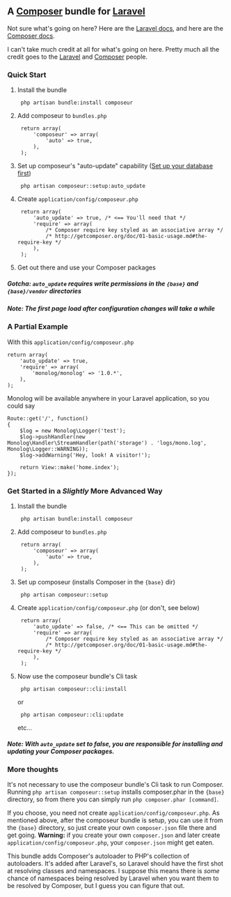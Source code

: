## A [Composer](http://getcomposer.org/) bundle for [Laravel](http://laravel.com/)

Not sure what's going on here? Here are the [Laravel docs](http://laravel.com/docs), and here are the [Composer docs](http://getcomposer.org/doc/).

I can't take much credit at all for what's going on here. Pretty much all the credit goes to the [Laravel](http://laravel.com/) and [Composer](http://getcomposer.org/) people.

### Quick Start

1. Install the bundle

        php artisan bundle:install composeur

1. Add composeur to ```bundles.php```

        return array(
            'composeur' => array(
            	'auto' => true,
            ),
        );

1. Set up composeur's "auto-update" capability ([Set up your database first](http://laravel.com/docs/database/config))

        php artisan composeur::setup:auto_update

1. Create ```application/config/composeur.php```

        return array(
        	'auto_update' => true, /* <== You'll need that */
        	'require' => array(
        		/* Composer require key styled as an associative array */
        		/* http://getcomposer.org/doc/01-basic-usage.md#the-require-key */
        	),
        );

1. Get out there and use your Composer packages

##### Gotcha: ```auto_update``` requires write permissions in the ```{base}``` and ```{base}/vendor``` directories

##### Note:   The first page load after configuration changes will take a while

### A Partial Example

With this ```application/config/composeur.php```

    return array(
        'auto_update' => true,
        'require' => array(
            'monolog/monolog' => '1.0.*',
        ),
    );

Monolog will be available anywhere in your Laravel application, so you could say

    Route::get('/', function()
    {
        $log = new Monolog\Logger('test');
        $log->pushHandler(new Monolog\Handler\StreamHandler(path('storage') . 'logs/mono.log', Monolog\Logger::WARNING));
        $log->addWarning('Hey, look! A visitor!');

        return View::make('home.index');
    });

### Get Started in a *Slightly* More Advanced Way

1. Install the bundle

        php artisan bundle:install composeur

1. Add composeur to ```bundles.php```

        return array(
            'composeur' => array(
            	'auto' => true,
            ),
        );

1. Set up composeur (installs Composer in the ```{base}``` dir)

        php artisan composeur::setup

1. Create ```application/config/composeur.php``` (or don't, see below)

        return array(
        	'auto_update' => false, /* <== This can be omitted */
        	'require' => array(
        		/* Composer require key styled as an associative array */
        		/* http://getcomposer.org/doc/01-basic-usage.md#the-require-key */
        	),
        );

1. Now use the composeur bundle's Cli task

        php artisan composeur::cli:install

    or

        php artisan composeur::cli:update

    etc...

##### Note: With ```auto_update``` set to false, you are responsible for installing and updating your Composer packages.

### More thoughts

It's not necessary to use the composeur bundle's Cli task to run Composer. Running ```php artisan composeur::setup``` installs composer.phar in the ```{base}``` directory, so from there you can simply run ```php composer.phar [command]```.

If you choose, you need not create ```application/config/composeur.php```. As mentioned above, after the composeur bundle is setup, you can use it from the ```{base}``` directory, so just create your own ```composer.json``` file there and get going. **Warning:** if you create your own ```composer.json``` and later create ```application/config/composeur.php```, your ```composer.json``` might get eaten.

This bundle adds Composer's autoloader to PHP's collection of autoloaders. It's added after Laravel's, so Laravel should have the first shot at resolving classes and namespaces. I suppose this means there is *some* chance of namespaces being resolved by Laravel when you want them to be resolved by Composer, but I guess you can figure that out.